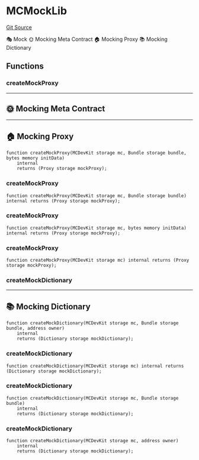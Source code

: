 # MCMockLib
[Git Source](https://github.com/metacontract/mc/blob/df7a49283d8212c99bebd64a186325e91d34c075/resources/devkit/api-reference/utils/global/MCMockLib.sol)

🎭 Mock
🌞 Mocking Meta Contract
🏠 Mocking Proxy
📚 Mocking Dictionary


## Functions
### createMockProxy

-----------------------------
🌞 Mocking Meta Contract
-------------------------------
---------------------
🏠 Mocking Proxy
-----------------------


```solidity
function createMockProxy(MCDevKit storage mc, Bundle storage bundle, bytes memory initData)
    internal
    returns (Proxy storage mockProxy);
```

### createMockProxy


```solidity
function createMockProxy(MCDevKit storage mc, Bundle storage bundle) internal returns (Proxy storage mockProxy);
```

### createMockProxy


```solidity
function createMockProxy(MCDevKit storage mc, bytes memory initData) internal returns (Proxy storage mockProxy);
```

### createMockProxy


```solidity
function createMockProxy(MCDevKit storage mc) internal returns (Proxy storage mockProxy);
```

### createMockDictionary

-------------------------
📚 Mocking Dictionary
---------------------------


```solidity
function createMockDictionary(MCDevKit storage mc, Bundle storage bundle, address owner)
    internal
    returns (Dictionary storage mockDictionary);
```

### createMockDictionary


```solidity
function createMockDictionary(MCDevKit storage mc) internal returns (Dictionary storage mockDictionary);
```

### createMockDictionary


```solidity
function createMockDictionary(MCDevKit storage mc, Bundle storage bundle)
    internal
    returns (Dictionary storage mockDictionary);
```

### createMockDictionary


```solidity
function createMockDictionary(MCDevKit storage mc, address owner)
    internal
    returns (Dictionary storage mockDictionary);
```

